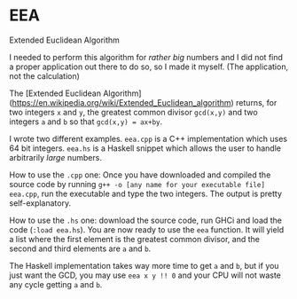 # EEA
Extended Euclidean Algorithm

I needed to perform this algorithm for _rather big_ numbers and I did not find a proper application out there to do so, so I made it myself. (The application, not the calculation)

The [Extended Euclidean Algorithm] (https://en.wikipedia.org/wiki/Extended_Euclidean_algorithm) returns, for two integers `x` and `y`, the greatest common divisor `gcd(x,y)` and two integers `a` and `b` so that `gcd(x,y) = ax+by`.

I wrote two different examples. `eea.cpp` is a C++ implementation which uses 64 bit integers. `eea.hs` is a Haskell snippet which allows the user to handle arbitrarily _large_ numbers.

How to use the `.cpp` one: Once you have downloaded and compiled the source code by running `g++ -o [any name for your executable file] eea.cpp`, run the executable and type the two integers. The output is pretty self-explanatory.

How to use the `.hs` one: download the source code, run GHCi and load the code (`:load eea.hs`). You are now ready to use the `eea` function. It will yield a list where the first element is the greatest common divisor, and the second and third elements are `a` and `b`.

The Haskell implementation takes way more time to get `a` and `b`, but if you just want the GCD, you may use `eea x y !! 0` and your CPU will not waste any cycle getting `a` and `b`.
